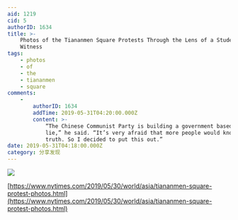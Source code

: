 ```yaml
---
aid: 1219
cid: 5
authorID: 1634
title: >-
    Photos of the Tiananmen Square Protests Through the Lens of a Student
    Witness
tags:
    - photos
    - of
    - the
    - tiananmen
    - square
comments:
    -
        authorID: 1634
        addTime: 2019-05-31T04:20:00.000Z
        content: >-
            “The Chinese Communist Party is building a government based on a
            lie,” he said. “It’s very afraid that more people would know the
            truth. So I decided to put this out.”
date: 2019-05-31T04:18:00.000Z
category: 分享发现
---
```


![](https://telegra.ph/file/d96c7be0c723e18983284.png)

[https://www.nytimes.com/2019/05/30/world/asia/tiananmen-square-protest-photos.html](https://www.nytimes.com/2019/05/30/world/asia/tiananmen-square-protest-photos.html)
